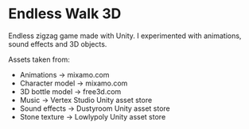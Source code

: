 # Endless Walk 3D
Endless zigzag game made with Unity. I experimented with animations, sound effects and 3D objects.

Assets taken from:
- Animations -> mixamo.com
- Character model -> mixamo.com
- 3D bottle model -> free3d.com
- Music -> Vertex Studio Unity asset store
- Sound effects -> Dustyroom Unity asset store
- Stone texture -> Lowlypoly Unity asset store
